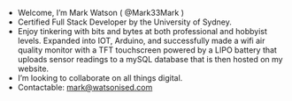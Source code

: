 - Welcome, I’m Mark Watson ( @Mark33Mark )
- Certified Full Stack Developer by the University of Sydney.
- Enjoy tinkering with bits and bytes at both professional and hobbyist levels.  Expanded into IOT, Arduino, and successfully made a wifi air quality monitor with a TFT touchscreen powered by a LIPO battery that uploads sensor readings to a mySQL database that is then hosted on my website.
- I’m looking to collaborate on all things digital.
- Contactable: mark@watsonised.com

